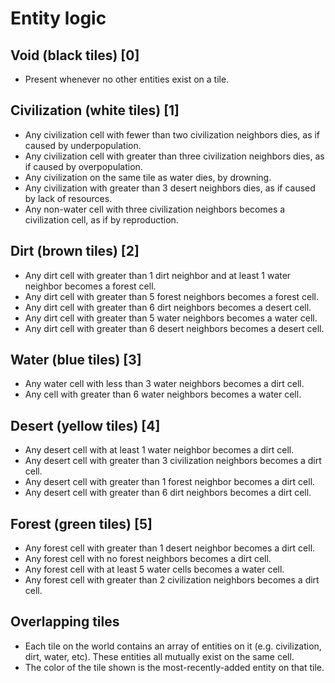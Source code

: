 # Entity logic

## Void (black tiles) [0]
- Present whenever no other entities exist on a tile.

## Civilization (white tiles) [1]
- Any civilization cell with fewer than two civilization neighbors dies, as if caused by underpopulation.
- Any civilization cell with greater than three civilization neighbors dies, as if caused by overpopulation.
- Any civilization on the same tile as water dies, by drowning.
- Any civilization with greater than 3 desert neighbors dies, as if caused by lack of resources.
- Any non-water cell with three civilization neighbors becomes a civilization cell, as if by reproduction.

## Dirt (brown tiles) [2]
- Any dirt cell with greater than 1 dirt neighbor and at least 1 water neighbor becomes a forest cell.
- Any dirt cell with greater than 5 forest neighbors becomes a forest cell.
- Any dirt cell with greater than 6 dirt neighbors becomes a desert cell.
- Any dirt cell with greater than 5 water neighbors becomes a water cell.
- Any dirt cell with greater than 6 desert neighbors becomes a desert cell.

## Water (blue tiles) [3]
- Any water cell with less than 3 water neighbors becomes a dirt cell.
- Any cell with greater than 6 water neighbors becomes a water cell.

## Desert (yellow tiles) [4]
- Any desert cell with at least 1 water neighbor becomes a dirt cell.
- Any desert cell with greater than 3 civilization neighbors becomes a dirt cell.
- Any desert cell with greater than 1 forest neighbor becomes a dirt cell.
- Any desert cell with greater than 6 dirt neighbors becomes a dirt cell.

## Forest (green tiles) [5]
- Any forest cell with greater than 1 desert neighbor becomes a dirt cell.
- Any forest cell with no forest neighbors becomes a dirt cell.
- Any forest cell with at least 5 water cells becomes a water cell.
- Any forest cell with greater than 2 civilization neighbors becomes a dirt cell.

## Overlapping tiles
- Each tile on the world contains an array of entities on it (e.g. civilization, dirt, water, etc). These entities all mutually exist on the same cell.
- The color of the tile shown is the most-recently-added entity on that tile.
